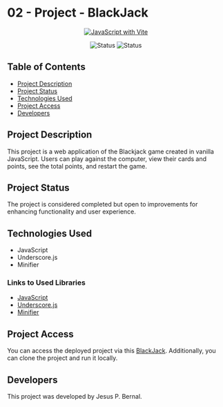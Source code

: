 # 02 - Project - BlackJack

<p align="center">
  <a href="">
    <img src="https://techvccloud.mediacdn.vn/2018/11/23/js-15429579443112042672363-crop-1542957949936317424252.png" alt="JavaScript with Vite">
  </a>
</p>

<p align="center">
  <img src="https://img.shields.io/badge/Status-Completed-brightgreen" alt="Status">
  <img src="https://img.shields.io/badge/Status-Subject%20to%20Improvements-yellow" alt="Status">
</p>

## Table of Contents

- [Project Description](#project-description)
- [Project Status](#project-status)
- [Technologies Used](#technologies-used)
- [Project Access](#project-access)
- [Developers](#developers)

## Project Description

This project is a web application of the Blackjack game created in vanilla JavaScript. Users can play against the computer, view their cards and points, see the total points, and restart the game.

## Project Status

The project is considered completed but open to improvements for enhancing functionality and user experience.

## Technologies Used

- JavaScript
- Underscore.js
- Minifier

### Links to Used Libraries

- [JavaScript](https://developer.mozilla.org/en-US/docs/Web/JavaScript)
- [Underscore.js](https://underscorejs.org/)
- [Minifier](https://www.minifier.org/)

## Project Access

You can access the deployed project via this [BlackJack](https://blackjack-vl.netlify.app). Additionally, you can clone the project and run it locally.

## Developers

This project was developed by Jesus P. Bernal.
